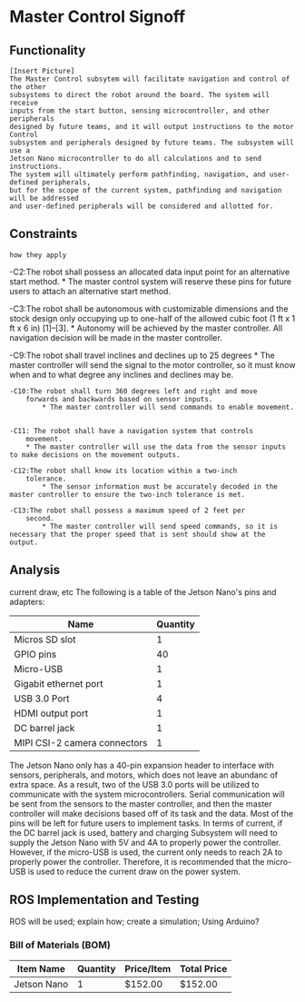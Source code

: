 # Master Control Signoff
## Functionality
	[Insert Picture]
	The Master Control subsytem will facilitate navigation and control of the other
	subsystems to direct the robot around the board. The system will receive 
	inputs from the start button, sensing microcontroller, and other peripherals
	designed by future teams, and it will output instructions to the motor Control
	subsystem and peripherals designed by future teams. The subsystem will use a 
	Jetson Nano microcontroller to do all calculations and to send instructions. 
	The system will ultimately perform pathfinding, navigation, and user-defined peripherals,
	but for the scope of the current system, pathfinding and navigation will be addressed 
	and user-defined peripherals will be considered and allotted for. 
## Constraints
	how they apply
	
-C2:The robot shall possess an allocated data input point for
	an alternative start method.
	* The master control system will reserve these pins for future users to attach an alternative start method.
	
-C3:The robot shall be autonomous with customizable dimensions and the stock design only occupying up to one-half
	of the allowed cubic foot (1 ft x 1 ft x 6 in) [1]–[3].
	* Autonomy will be achieved by the master controller. All navigation decision will be made in the master controller. 

-C9:The robot shall travel inclines and declines up to 25 degrees
	* The master controller will send the signal to the motor controller, so it must know when and to what degree any inclines and declines may be. 

	-C10:The robot shall turn 360 degrees left and right and move
		forwards and backwards based on sensor inputs.
			* The master controller will send commands to enable movement.

	
	-C11: The robot shall have a navigation system that controls
		movement.
		* The master controller will use the data from the sensor inputs to make decisions on the movement outputs. 
	
	-C12:The robot shall know its location within a two-inch
		tolerance.
			* The sensor information must be accurately decoded in the master controller to ensure the two-inch tolerance is met. 
	
	-C13:The robot shall possess a maximum speed of 2 feet per
		second.
			* The master controller will send speed commands, so it is necessary that the proper speed that is sent should show at the output. 
	
	

## Analysis

current draw, etc
The following is a table of the Jetson Nano's pins and adapters:

|Name|Quantity|
|-|-|
|Micros SD slot| 1|
|GPIO pins| 40|
|Micro-USB|1|
|Gigabit ethernet port| 1|
|USB 3.0 Port| 4|
|HDMI output port| 1|
|DC barrel jack| 1|
|MIPI CSI-2 camera connectors| 1|




The Jetson Nano only has a 40-pin expansion header to interface with sensors, peripherals, and 
motors, which does not leave an abundanc of extra space. As a result, two of the USB 3.0 ports will be utilized to communicate with
the system microcontrollers. Serial communication will be sent from the sensors to the 
master controller, and then the master controller will make decisions based off of its task and the data. 
Most of the pins will be left for future users to implement tasks. 
	In terms of current, if the DC barrel jack is used, battery and charging 
Subsystem will need to supply the Jetson Nano with 5V and 4A to properly power the controller. 
However, if the micro-USB is used, the current only needs to reach 2A to properly power the controller. 
Therefore, it is recommended that the micro-USB is used to reduce the current draw on the power system. 

## ROS Implementation and Testing

ROS will be used; explain how; create a simulation; Using Arduino?

### Bill of Materials (BOM)

|Item Name|Quantity|Price/Item|Total Price|
|-|-|-|-|
|Jetson Nano| 1 | $152.00| $152.00|

